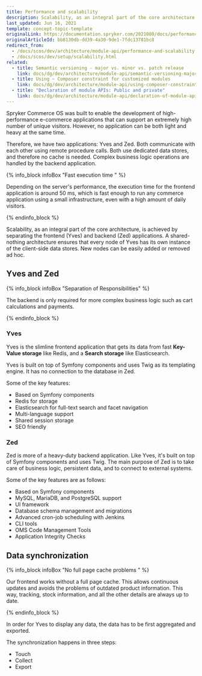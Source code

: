 ```yaml
---
title: Performance and scalability
description: Scalability, as an integral part of the core architecture, is achieved by separating the frontend (Yves) and backend (Zed) applications.
last_updated: Jun 16, 2021
template: concept-topic-template
originalLink: https://documentation.spryker.com/2021080/docs/performance-scalability
originalArticleId: bb8130db-dd39-4a30-9de1-7fdc13781bc8
redirect_from:
  - /docs/scos/dev/architecture/module-api/performance-and-scalability.html
  - /docs/scos/dev/setup/scalability.html
related:
  - title: Semantic versioning - major vs. minor vs. patch release
    link: docs/dg/dev/architecture/module-api/semantic-versioning-major-vs.-minor-vs.-patch-release.html
  - title: Using ~ Composer constraint for customized modules
    link: docs/dg/dev/architecture/module-api/using-composer-constraint-for-customized-modules.html
  - title: "Declaration of module APIs: Public and private"
    link: docs/dg/dev/architecture/module-api/declaration-of-module-apis-public-and-private.html
---
```


Spryker Commerce OS was built to enable the development of high-performance e-commerce applications that can support an extremely high number of unique visitors. However, no application can be both light and heavy at the same time.

Therefore, we have two applications: Yves and Zed. Both communicate with each other using remote procedure calls. Both use dedicated data stores, and therefore no cache is needed. Complex business logic operations are handled by the backend application.

{% info_block infoBox "Fast execution time " %}

Depending on the server's performance, the execution time for the frontend application is around 50&nbsp;ms, which is fast enough to run any commerce application using a small infrastructure, even with a high amount of daily visitors.

{% endinfo_block %}

Scalability, as an integral part of the core architecture, is achieved by separating the frontend (Yves) and backend (Zed) applications. A shared-nothing architecture ensures that every node of Yves has its own instance of the client-side data stores. New nodes can be easily added or removed ad hoc.

## Yves and Zed

{% info_block infoBox "Separation of Responsibilities" %}

The backend is only required for more complex business logic such as cart calculations and payments.

{% endinfo_block %}


### Yves

Yves is the slimline frontend application that gets its data from fast **Key-Value storage** like Redis, and a **Search storage** like Elasticsearch.

Yves is built on top of Symfony components and uses Twig as its templating engine. It has no connection to the database in Zed.

Some of the key features:

* Based on Symfony components
* Redis for storage
* Elasticsearch for full-text search and facet navigation
* Multi-language support
* Shared session storage
* SEO friendly

### Zed

Zed is more of a heavy-duty backend application. Like Yves, it's built on top of Symfony components and uses Twig. The main purpose of Zed is to take care of business logic, persistent data, and to connect to external systems.

Some of the key features are as follows:

* Based on Symfony components
* MySQL, MariaDB, and PostgreSQL support
* UI framework
* Database schema management and migrations
* Advanced cron-job scheduling with Jenkins
* CLI tools
* OMS Code Management Tools
* Application Integrity Checks

## Data synchronization

{% info_block infoBox "No full page cache problems " %}

Our frontend works without a full page cache. This allows continuous updates and avoids the problems of outdated product information. This way, tracking, stock information, and all the other details are always up to date.

{% endinfo_block %}

In order for Yves to display any data, the data has to be first aggregated and exported.

The synchronization happens in three steps:
* Touch
* Collect
* Export
